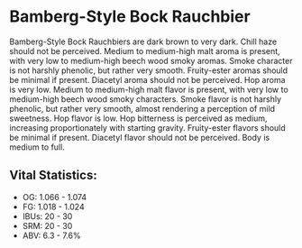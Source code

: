# Bamberg-Style Bock Rauchbier

Bamberg-Style Bock Rauchbiers are dark brown to very dark. Chill haze should not be perceived. Medium to medium-high malt aroma is present, with very low to medium-high beech wood smoky aromas. Smoke character is not harshly phenolic, but rather very smooth. Fruity-ester aromas should be minimal if present. Diacetyl aroma should not be perceived. Hop aroma is very low. Medium to medium-high malt flavor is present, with very low to medium-high beech wood smoky characters. Smoke flavor is not harshly phenolic, but rather very smooth, almost rendering a perception of mild sweetness. Hop flavor is low. Hop bitterness is perceived as medium, increasing proportionately with starting gravity. Fruity-ester flavors should be minimal if present. Diacetyl flavor should not be perceived. Body is medium to full.

## Vital Statistics:

- OG: 1.066 - 1.074
- FG: 1.018 - 1.024
- IBUs: 20 - 30
- SRM: 20 - 30
- ABV: 6.3 - 7.6%